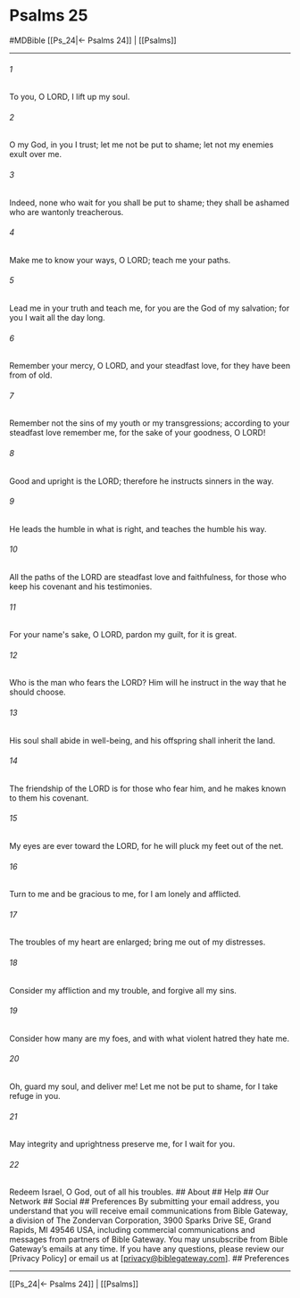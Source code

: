# Psalms 25
#MDBible
[[Ps_24|← Psalms 24]] | [[Psalms]]

***






###### 1 


To you, O LORD, I lift up my soul. 





###### 2 


O my God, in you I trust; let me not be put to shame; let not my enemies exult over me. 





###### 3 


Indeed, none who wait for you shall be put to shame; they shall be ashamed who are wantonly treacherous. 





###### 4 


Make me to know your ways, O LORD; teach me your paths. 





###### 5 


Lead me in your truth and teach me, for you are the God of my salvation; for you I wait all the day long. 





###### 6 


Remember your mercy, O LORD, and your steadfast love, for they have been from of old. 





###### 7 


Remember not the sins of my youth or my transgressions; according to your steadfast love remember me, for the sake of your goodness, O LORD! 





###### 8 


Good and upright is the LORD; therefore he instructs sinners in the way. 





###### 9 


He leads the humble in what is right, and teaches the humble his way. 





###### 10 


All the paths of the LORD are steadfast love and faithfulness, for those who keep his covenant and his testimonies. 





###### 11 


For your name's sake, O LORD, pardon my guilt, for it is great. 





###### 12 


Who is the man who fears the LORD? Him will he instruct in the way that he should choose. 





###### 13 


His soul shall abide in well-being, and his offspring shall inherit the land. 





###### 14 


The friendship of the LORD is for those who fear him, and he makes known to them his covenant. 





###### 15 


My eyes are ever toward the LORD, for he will pluck my feet out of the net. 





###### 16 


Turn to me and be gracious to me, for I am lonely and afflicted. 





###### 17 


The troubles of my heart are enlarged; bring me out of my distresses. 





###### 18 


Consider my affliction and my trouble, and forgive all my sins. 





###### 19 


Consider how many are my foes, and with what violent hatred they hate me. 





###### 20 


Oh, guard my soul, and deliver me! Let me not be put to shame, for I take refuge in you. 





###### 21 


May integrity and uprightness preserve me, for I wait for you. 





###### 22 


Redeem Israel, O God, out of all his troubles. ## About ## Help ## Our Network ## Social ## Preferences By submitting your email address, you understand that you will receive email communications from Bible Gateway, a division of The Zondervan Corporation, 3900 Sparks Drive SE, Grand Rapids, MI 49546 USA, including commercial communications and messages from partners of Bible Gateway. You may unsubscribe from Bible Gateway&rsquo;s emails at any time. If you have any questions, please review our [Privacy Policy] or email us at [privacy@biblegateway.com]. ## Preferences

***

[[Ps_24|← Psalms 24]] | [[Psalms]]
